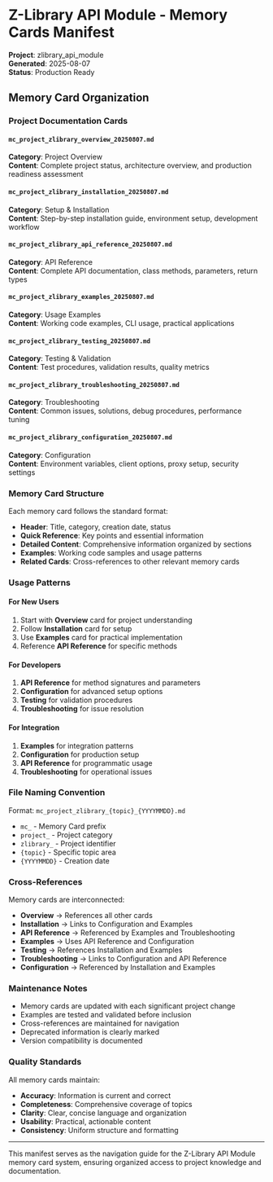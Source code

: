 # Z-Library API Module - Memory Cards Manifest

**Project**: zlibrary_api_module  
**Generated**: 2025-08-07  
**Status**: Production Ready

## Memory Card Organization

### Project Documentation Cards

#### `mc_project_zlibrary_overview_20250807.md`
**Category**: Project Overview  
**Content**: Complete project status, architecture overview, and production readiness assessment

#### `mc_project_zlibrary_installation_20250807.md`  
**Category**: Setup & Installation  
**Content**: Step-by-step installation guide, environment setup, development workflow

#### `mc_project_zlibrary_api_reference_20250807.md`
**Category**: API Reference  
**Content**: Complete API documentation, class methods, parameters, return types

#### `mc_project_zlibrary_examples_20250807.md`
**Category**: Usage Examples  
**Content**: Working code examples, CLI usage, practical applications

#### `mc_project_zlibrary_testing_20250807.md`
**Category**: Testing & Validation  
**Content**: Test procedures, validation results, quality metrics

#### `mc_project_zlibrary_troubleshooting_20250807.md`
**Category**: Troubleshooting  
**Content**: Common issues, solutions, debug procedures, performance tuning

#### `mc_project_zlibrary_configuration_20250807.md`
**Category**: Configuration  
**Content**: Environment variables, client options, proxy setup, security settings

### Memory Card Structure

Each memory card follows the standard format:
- **Header**: Title, category, creation date, status
- **Quick Reference**: Key points and essential information  
- **Detailed Content**: Comprehensive information organized by sections
- **Examples**: Working code samples and usage patterns
- **Related Cards**: Cross-references to other relevant memory cards

### Usage Patterns

#### For New Users
1. Start with **Overview** card for project understanding
2. Follow **Installation** card for setup
3. Use **Examples** card for practical implementation
4. Reference **API Reference** for specific methods

#### For Developers
1. **API Reference** for method signatures and parameters
2. **Configuration** for advanced setup options
3. **Testing** for validation procedures
4. **Troubleshooting** for issue resolution

#### For Integration
1. **Examples** for integration patterns
2. **Configuration** for production setup
3. **API Reference** for programmatic usage
4. **Troubleshooting** for operational issues

### File Naming Convention

Format: `mc_project_zlibrary_{topic}_{YYYYMMDD}.md`

- `mc_` - Memory Card prefix
- `project_` - Project category  
- `zlibrary_` - Project identifier
- `{topic}` - Specific topic area
- `{YYYYMMDD}` - Creation date

### Cross-References

Memory cards are interconnected:
- **Overview** → References all other cards
- **Installation** → Links to Configuration and Examples
- **API Reference** → Referenced by Examples and Troubleshooting  
- **Examples** → Uses API Reference and Configuration
- **Testing** → References Installation and Examples
- **Troubleshooting** → Links to Configuration and API Reference
- **Configuration** → Referenced by Installation and Examples

### Maintenance Notes

- Memory cards are updated with each significant project change
- Examples are tested and validated before inclusion
- Cross-references are maintained for navigation
- Deprecated information is clearly marked
- Version compatibility is documented

### Quality Standards

All memory cards maintain:
- **Accuracy**: Information is current and correct
- **Completeness**: Comprehensive coverage of topics
- **Clarity**: Clear, concise language and organization  
- **Usability**: Practical, actionable content
- **Consistency**: Uniform structure and formatting

---

This manifest serves as the navigation guide for the Z-Library API Module memory card system, ensuring organized access to project knowledge and documentation.